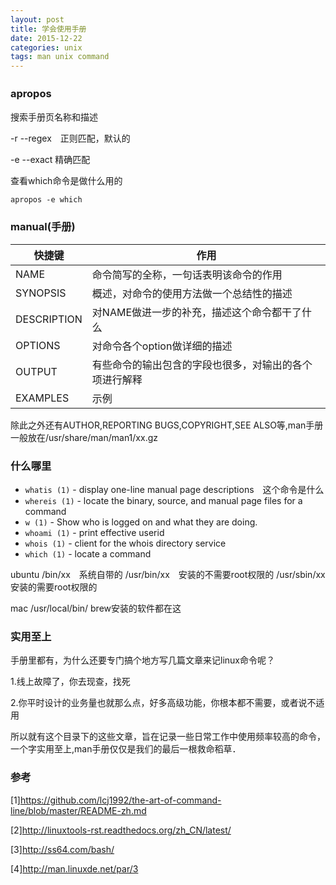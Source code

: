 ```yaml
---
layout: post
title: 学会使用手册
date: 2015-12-22
categories: unix
tags: man unix command
---
```


### apropos　

搜索手册页名称和描述

-r --regex　正则匹配，默认的　

-e --exact  精确匹配

查看which命令是做什么用的

    apropos -e which
    
### manual(手册)

| 快捷键| 作用  |
| -----  | ----- |
| NAME | 命令简写的全称，一句话表明该命令的作用 |
| SYNOPSIS | 概述，对命令的使用方法做一个总结性的描述 |
| DESCRIPTION | 对NAME做进一步的补充，描述这个命令都干了什么 |
| OPTIONS | 对命令各个option做详细的描述 |
| OUTPUT | 有些命令的输出包含的字段也很多，对输出的各个项进行解释 |
| EXAMPLES | 示例 |

除此之外还有AUTHOR,REPORTING BUGS,COPYRIGHT,SEE ALSO等,man手册一般放在/usr/share/man/man1/xx.gz

### 什么哪里

*	`whatis (1)`           - display one-line manual page descriptions　这个命令是什么
*	`whereis (1)`          - locate the binary, source, and manual page files for a command
*	`w (1)`                - Show who is logged on and what they are doing.
*	`whoami (1)`           - print effective userid
*	`whois (1)`           - client for the whois directory service
*	`which (1)`            - locate a command

ubuntu
/bin/xx　系统自带的
/usr/bin/xx　安装的不需要root权限的
/usr/sbin/xx 安装的需要root权限的

mac 
/usr/local/bin/ brew安装的软件都在这

### 实用至上

手册里都有，为什么还要专门搞个地方写几篇文章来记linux命令呢？

1.线上故障了，你去现查，找死

2.你平时设计的业务量也就那么点，好多高级功能，你根本都不需要，或者说不适用

所以就有这个目录下的这些文章，旨在记录一些日常工作中使用频率较高的命令，一个字实用至上,man手册仅仅是我们的最后一根救命稻草．


### 参考

[1]<https://github.com/lcj1992/the-art-of-command-line/blob/master/README-zh.md>

[2]<http://linuxtools-rst.readthedocs.org/zh_CN/latest/>

[3]<http://ss64.com/bash/>

[4]<http://man.linuxde.net/par/3>
